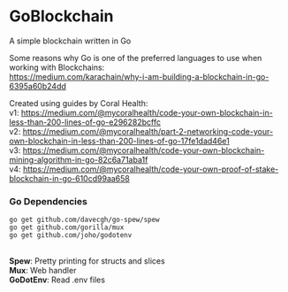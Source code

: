 # GoBlockchain
A simple blockchain written in Go

Some reasons why Go is one of the preferred languages to use when working with Blockchains:<br>
https://medium.com/karachain/why-i-am-building-a-blockchain-in-go-6395a60b24dd

Created using guides by Coral Health:<br>
v1: https://medium.com/@mycoralhealth/code-your-own-blockchain-in-less-than-200-lines-of-go-e296282bcffc<br>
v2: https://medium.com/@mycoralhealth/part-2-networking-code-your-own-blockchain-in-less-than-200-lines-of-go-17fe1dad46e1<br>
v3: https://medium.com/@mycoralhealth/code-your-own-blockchain-mining-algorithm-in-go-82c6a71aba1f<br>
v4: https://medium.com/@mycoralhealth/code-your-own-proof-of-stake-blockchain-in-go-610cd99aa658<br>

<h3>Go Dependencies</h3>
<code>go get github.com/davecgh/go-spew/spew</code><br>
<code>go get github.com/gorilla/mux</code><br>
<code>go get github.com/joho/godotenv</code><br>

<br>

<b>Spew</b>: Pretty printing for structs and slices<br>
<b>Mux</b>: Web handler<br>
<b>GoDotEnv</b>: Read .env files<br>
